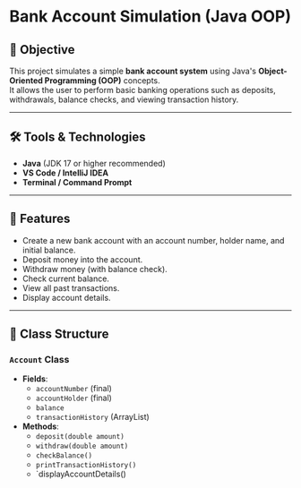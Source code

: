 # Bank Account Simulation (Java OOP)

## 📌 Objective
This project simulates a simple **bank account system** using Java's **Object-Oriented Programming (OOP)** concepts.  
It allows the user to perform basic banking operations such as deposits, withdrawals, balance checks, and viewing transaction history.

---

## 🛠 Tools & Technologies
- **Java** (JDK 17 or higher recommended)
- **VS Code / IntelliJ IDEA**
- **Terminal / Command Prompt**

---

## 📂 Features
- Create a new bank account with an account number, holder name, and initial balance.
- Deposit money into the account.
- Withdraw money (with balance check).
- Check current balance.
- View all past transactions.
- Display account details.

---

## 📜 Class Structure
### `Account` Class
- **Fields**:
  - `accountNumber` (final)
  - `accountHolder` (final)
  - `balance`
  - `transactionHistory` (ArrayList)
- **Methods**:
  - `deposit(double amount)`
  - `withdraw(double amount)`
  - `checkBalance()`
  - `printTransactionHistory()`
  - `displayAccountDetails()
